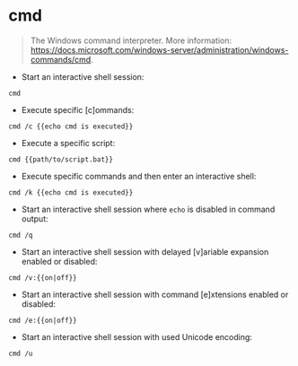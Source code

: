 # cmd

> The Windows command interpreter.
> More information: <https://docs.microsoft.com/windows-server/administration/windows-commands/cmd>.

- Start an interactive shell session:

`cmd`

- Execute specific [c]ommands:

`cmd /c {{echo cmd is executed}}`

- Execute a specific script:

`cmd {{path/to/script.bat}}`

- Execute specific commands and then enter an interactive shell:

`cmd /k {{echo cmd is executed}}`

- Start an interactive shell session where `echo` is disabled in command output:

`cmd /q`

- Start an interactive shell session with delayed [v]ariable expansion enabled or disabled:

`cmd /v:{{on|off}}`

- Start an interactive shell session with command [e]xtensions enabled or disabled:

`cmd /e:{{on|off}}`

- Start an interactive shell session with used Unicode encoding:

`cmd /u`
